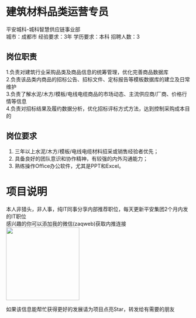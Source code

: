# 建筑材料品类运营专员
平安城科-城科智慧供应链事业部  
城市：成都市 经验要求：3年 学历要求：本科  招聘人数：3

## 岗位职责
1.负责对建筑行业采购品类及商品信息的统筹管理，优化完善商品数据库   
2.负责该品类内商品的招标公告、招标文件、定标报告等模板数据库的建立及日常维护   
3.负责了解水泥/木方/模板/电线电缆商品的市场动态、主流供应商/厂商、价格行情等信息   
4.负责对招标结果及履约数据分析，优化招标评标方式方法，达到控制采购成本目的

## 岗位要求
1.	三年以上水泥/木方/模板/电线电缆材料招采或销售经验者优先；   
2.	具备良好的团队意识和协作精神，有较强的内外沟通能力；   
3.	熟练操作Office办公软件，尤其是PPT和Excel。

# 项目说明

本人非猎头，非人事，纯IT同事分享内部推荐职位，每天更新平安集团2个月内发的IT职位  
感兴趣的你可以添加我的微信(zaqweb)获取内推连接  
<img src="https://github.com/zaqweb/PA-IT-JOBS/blob/master/WechatICode.jpeg"  height="200" width="200">

如果该信息能帮忙获得更好的发展请为项目点亮Star，转发给有需要的朋友




